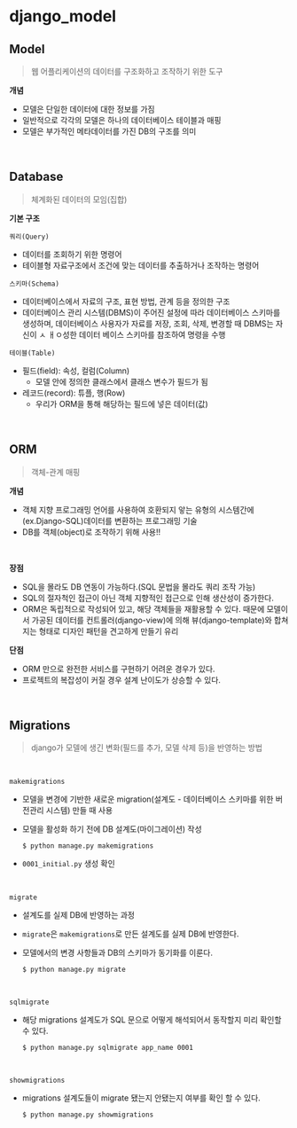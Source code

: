 # django_model

## Model

> 웹 어플리케이션의 데이터를 구조화하고 조작하기 위한 도구

**개념**

- 모델은 단일한 데이터에 대한 정보를 가짐
- 일반적으로 각각의 모델은 하나의 데이터베이스 테이블과 매핑
- 모델은 부가적인 메타데이터를 가진 DB의 구조를 의미

<br>

## Database

> 체계화된 데이터의 모임(집합)

**기본 구조**

`쿼리(Query)`

- 데이터를 조회하기 위한 명령어
- 테이블형 자료구조에서 조건에 맞는 데이터를 추출하거나 조작하는 명령어

`스키마(Schema) `

- 데이터베이스에서 자료의 구조, 표현 방법, 관계 등을 정의한 구조
- 데이터베이스 관리 시스템(DBMS)이 주어진 설정에 따라 데이터베이스 스키마를 생성하며, 데이터베이스 사용자가 자료를 저장, 조회, 삭제, 변경할 때 DBMS는 자신이 ㅅ ㅐㅇ성한 데이터 베이스 스키마를 참조하여 명령을 수행

`테이블(Table)`

- 필드(field): 속성, 컬럼(Column)
  - 모델 안에 정의한 클래스에서  클래스 변수가 필드가 됨
- 레코드(record): 튜플, 행(Row)
  - 우리가 ORM을 통해 해당하는 필드에 넣은 데이터(값)

<br>

## ORM

> 객체-관계 매핑

**개념**

- 객체 지향 프로그래밍 언어를 사용하여 호환되지 앟는 유형의 시스템간에(ex.Django-SQL)데이터를 변환하는 프로그래밍 기술
- DB를 객체(object)로 조작하기 위해 사용!! 

<br>

**장점**

- SQL을 몰라도 DB 연동이 가능하다.(SQL 문법을 몰라도 쿼리 조작 가능)
- SQL의 절자척인 접근이 아닌 객체 지향적인 접근으로 인해 생산성이 증가한다.
- ORM은 독립적으로 작성되어 있고, 해당 객체들을 재활용할 수 있다. 때문에 모델이서 가공된 데이터를 컨트롤러(django-view)에 의해 뷰(django-template)와 합쳐지는 형태로 디자인 패턴을 견고하게 만들기 유리

**단점**

- ORM 만으로 완전한 서비스를 구현하기 어려운 경우가 있다.
- 프로젝트의 복잡성이 커질 경우 설계 난이도가 상승할 수 있다.

<br>

## Migrations

> django가 모델에 생긴 변화(필드를 추가, 모델 삭제 등)을 반영하는 방법

<br>

`makemigrations`

- 모델을 변경에 기반한 새로운 migration(설계도 - 데이터베이스 스키마를 위한 버전관리 시스템) 만들 때 사용

- 모델을 활성화 하기 전에 DB 설계도(마이그레이션) 작성

  ```shell
  $ python manage.py makemigrations
  ```

- `0001_initial.py` 생성 확인

<br>

`migrate`

- 설계도를 실제 DB에 반영하는 과정

- `migrate`은 `makemigrations`로 만든 설계도를 실제 DB에 반영한다.

- 모델에서의 변경 사항들과 DB의 스키마가 동기화를 이룬다.

  ```shell
  $ python manage.py migrate
  ```

<br>

`sqlmigrate`

- 해당 migrations 설계도가 SQL 문으로 어떻게 해석되어서 동작할지 미리 확인할 수 있다.

  ```shell
  $ python manage.py sqlmigrate app_name 0001
  ```

<br>

`showmigrations`

- migrations 설계도들이 migrate 됐는지 안됐는지 여부를 확인 할 수 있다.

  ```shell
  $ python manage.py showmigrations
  ```

  